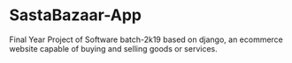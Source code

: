 # SastaBazaar-App
Final Year Project of Software batch-2k19 based on django, an ecommerce website capable of buying and selling goods or services.
